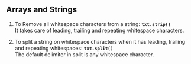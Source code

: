 ## Arrays and Strings
1. To Remove all whitespace characters from a string: **`txt.strip()`** \
   It takes care of leading, trailing and repeating whitespace characters. 

2. To split a string on whitespace characters when it has leading, trailing and repeating whitespaces: **`txt.split()`** \
   The default delimiter in split is any whitespace character.
